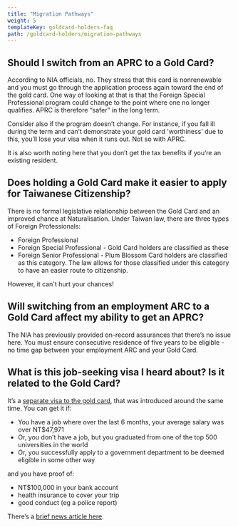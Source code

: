 ```yaml
---
title: "Migration Pathways"
weight: 5
templateKey: goldcard-holders-faq
path: /goldcard-holders/migration-pathways
---
```


<!--- (c) Tom Fifield, licensed under a
Creative Commons Attribution-NonCommercial-ShareAlike 4.0 International License. -->

## Should I switch from an APRC to a Gold Card?

According to NIA officials, no. They stress that this card is nonrenewable and you must go through
the application process again toward the end of the gold card. One way of looking at that is that
the Foreign Special Professional program could change to the point where one no longer qualifies.
APRC is therefore “safer” in the long term.

Consider also if the program doesn’t change. For instance, if you fall ill during the term and
can’t demonstrate your gold card 'worthiness' due to this, you’ll lose your visa when it runs
out. Not so with APRC.

It is also worth noting here that you don’t get the tax benefits if you’re an existing resident.

## Does holding a Gold Card make it easier to apply for Taiwanese Citizenship?

There is no formal legislative relationship between the Gold Card and an improved chance at
Naturalisation. Under Taiwan law, there are three types of Foreign Professionals:

- Foreign Professional
- Foreign Special Professional - Gold Card holders are classified as these
- Foreign Senior Professional - Plum Blossom Card holders are classified as this category. The law allows for those classified under this category to have an easier route to citizenship.

However, it can't hurt your chances!

## Will switching from an employment ARC to a Gold Card affect my ability to get an APRC?

The NIA has previously provided on-record assurances that there’s no issue here. You must ensure
consecutive residence of five years to be eligible - no time gap between your employment ARC and your Gold Card.

## What is this job-seeking visa I heard about? Is it related to the Gold Card?

It’s a [separate visa to the gold card](https://www.boca.gov.tw/cp-158-4158-09d5a-2.html),
that was introduced around the same time. You can get it if:

- You have a job where over the last 6 months, your average salary was over NT\$47,971
- Or, you don’t have a job, but you graduated from one of the top 500 universities in the world
- Or, you successfully apply to a government department to be deemed eligible in some other way

and you have proof of:

- NT\$100,000 in your bank account
- health insurance to cover your trip
- good conduct (eg a police report)

There’s a [brief news article here](https://www.taiwannews.com.tw/en/news/3363082).
